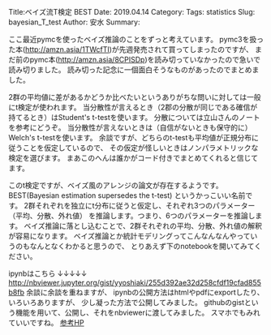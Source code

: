 Title:ベイズ流T検定 BEST
Date: 2019.04.14
Category:
Tags: statistics
Slug: bayesian_T_test
Author: 安水
Summary:

ここ最近pymcを使ったベイズ推論のことをずっと考えています。
pymc3を扱った本(http://amzn.asia/1TWcfTI)が先週発売されて買ってしまったのですが、
まだ前のpymc本(http://amzn.asia/8CPISDp)を読み切っていなかったので急いで読み切りました。
読み切った記念に一個面白そうなものがあったのでまとめました。

2群の平均値に差があるかどうか比べたいというありがちな問いに対しては一般にt検定が使われます。
当分散性が言えるとき（2郡の分散が同じである確信が持てるとき）はStudent's t-testを使います。
分散については立山さんのノートを参考にどうぞ。
当分散性が言えないときは（自信がないときも保守的に）Welch's t-testを使います。
余談ですが、どちらのt-testも平均値が正規分布に従うことを仮定しているので、
その仮定が怪しいときはノンパラメトリックな検定を選びます。
まあこのへんは誰かがコード付きでまとめてくれると信じてます。

このt検定ですが、ベイズ風のアレンジの論文が存在するようです。
BEST(Bayesian estimation supersedes the t-test)
というかっこいい名前です。
2群それぞれを独立にt分布に従うと仮定し、それぞれ3つのパラメーター（平均、分散、外れ値）
を推論します。つまり、6つのパラメーターを推論します。
ベイズ推論に落とし込むことで、2群それぞれの平均、分散、外れ値の解釈が容易になります。
ベイズ推論とか統計モデリングってこんなんなんやっていうのもなんとなくわかると思うので、
とりあえず下のnotebookを開いてみてください。

ipynbはこちら
↓↓↓↓↓
http://nbviewer.jupyter.org/gist/yyoshiaki/255d392ae32d258cfdf19cfad855b8fb
余談に余談を重ねますが、
ipynbの公開方法はhtmlやpdfにexportしたり、いろいろありますが、
少し凝った方法で公開してみました。
githubのgistという機能を用いて、公開し、それをnbviewerに渡してみました。
スマホでもみれていいですね。
[参考HP](http://kasoutuuka.org/jupyter-notebook)
